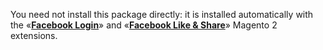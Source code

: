 You need not install this package directly: it is installed automatically with the «**[Facebook Login](https://mage2.pro/c/extensions/facebook-login)**» and «**[Facebook Like & Share](https://mage2.pro/t/115)**» Magento 2 extensions.

